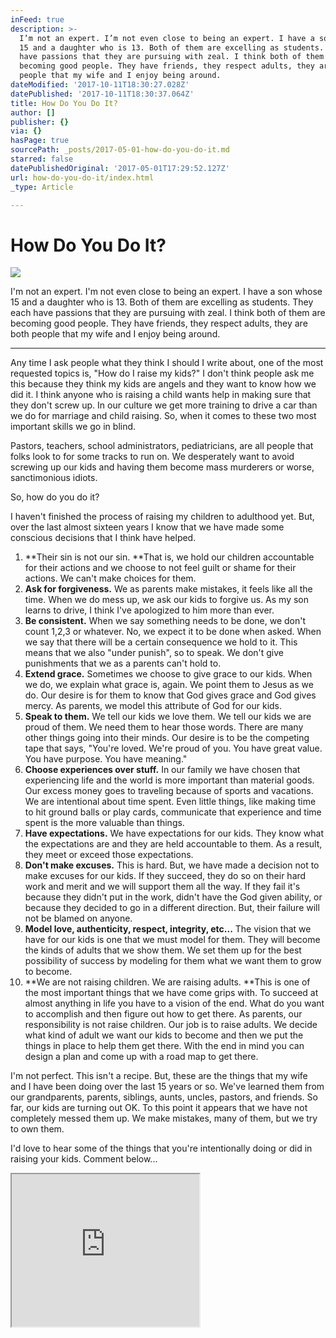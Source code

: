 ```yaml
---
inFeed: true
description: >-
  I’m not an expert. I’m not even close to being an expert. I have a son whose
  15 and a daughter who is 13. Both of them are excelling as students. They each
  have passions that they are pursuing with zeal. I think both of them are
  becoming good people. They have friends, they respect adults, they are both
  people that my wife and I enjoy being around. 
dateModified: '2017-10-11T18:30:27.028Z'
datePublished: '2017-10-11T18:30:37.064Z'
title: How Do You Do It?
author: []
publisher: {}
via: {}
hasPage: true
sourcePath: _posts/2017-05-01-how-do-you-do-it.md
starred: false
datePublishedOriginal: '2017-05-01T17:29:52.127Z'
url: how-do-you-do-it/index.html
_type: Article

---
```

# How Do You Do It?
![](https://the-grid-user-content.s3-us-west-2.amazonaws.com/c8d40ffb-34db-4ca2-bc06-c8d6dd3aa37f.jpg)

I'm not an expert. I'm not even close to being an expert. I have a son whose 15 and a daughter who is 13\. Both of them are excelling as students. They each have passions that they are pursuing with zeal. I think both of them are becoming good people. They have friends, they respect adults, they are both people that my wife and I enjoy being around. 

---

Any time I ask people what they think I should I write about, one of the most requested topics is, "How do I raise my kids?" I don't think people ask me this because they think my kids are angels and they want to know how we did it. I think anyone who is raising a child wants help in making sure that they don't screw up. In our culture we get more training to drive a car than we do for marriage and child raising. So, when it comes to these two most important skills we go in blind. 

Pastors, teachers, school administrators, pediatricians, are all people that folks look to for some tracks to run on. We desperately want to avoid screwing up our kids and having them become mass murderers or worse, sanctimonious idiots. 

So, how do you do it? 

I haven't finished the process of raising my children to adulthood yet. But, over the last almost sixteen years I know that we have made some conscious decisions that I think have helped. 

1. **Their sin is not our sin. **That is, we hold our children accountable for their actions and we choose to not feel guilt or shame for their actions. We can't make choices for them. 
2. **Ask for forgiveness.** We as parents make mistakes, it feels like all the time. When we do mess up, we ask our kids to forgive us. As my son learns to drive, I think I've apologized to him more than ever. 
3. **Be consistent.** When we say something needs to be done, we don't count 1,2,3 or whatever. No, we expect it to be done when asked. When we say that there will be a certain consequence we hold to it. This means that we also "under punish", so to speak. We don't give punishments that we as a parents can't hold to. 
4. **Extend grace.** Sometimes we choose to give grace to our kids. When we do, we explain what grace is, again. We point them to Jesus as we do. Our desire is for them to know that God gives grace and God gives mercy. As parents, we model this attribute of God for our kids. 
5. **Speak to them.** We tell our kids we love them. We tell our kids we are proud of them. We need them to hear those words. There are many other things going into their minds. Our desire is to be the competing tape that says, "You're loved. We're proud of you. You have great value. You have purpose. You have meaning."
6. **Choose experiences over stuff.** In our family we have chosen that experiencing life and the world is more important than material goods. Our excess money goes to traveling because of sports and vacations. We are intentional about time spent. Even little things, like making time to hit ground balls or play cards, communicate that experience and time spent is the more valuable than things. 
7. **Have expectations.** We have expectations for our kids. They know what the expectations are and they are held accountable to them. As a result, they meet or exceed those expectations. 
8. **Don't make excuses.** This is hard. But, we have made a decision not to make excuses for our kids. If they succeed, they do so on their hard work and merit and we will support them all the way. If they fail it's because they didn't put in the work, didn't have the God given ability, or because they decided to go in a different direction. But, their failure will not be blamed on anyone. 
9. **Model love, authenticity, respect, integrity, etc...** The vision that we have for our kids is one that we must model for them. They will become the kinds of adults that we show them. We set them up for the best possibility of success by modeling for them what we want them to grow to become. 
10. **We are not raising children. We are raising adults. **This is one of the most important things that we have come grips with. To succeed at almost anything in life you have to a vision of the end. What do you want to accomplish and then figure out how to get there. As parents, our responsibility is not raise children. Our job is to raise adults. We decide what kind of adult we want our kids to become and then we put the things in place to help them get there. With the end in mind you can design a plan and come up with a road map to get there. 

I'm not perfect. This isn't a recipe. But, these are the things that my wife and I have been doing over the last 15 years or so. We've learned them from our grandparents, parents, siblings, aunts, uncles, pastors, and friends. So far, our kids are turning out OK. To this point it appears that we have not completely messed them up. We make mistakes, many of them, but we try to own them. 

I'd love to hear some of the things that you're intentionally doing or did in raising your kids. Comment below...

<iframe src="https://the-grid.github.io/ed-userhtml/?g=eJxNkTFPwzAQhff8CitIbSK1dgBBKUk6VGLo0gWYEEKufW6dJnZkOxEV4r9zaVOJzef7_O7ecyF1T7QsY7WbO2tDvCoYXq2iwgun27BKVGdE0NYkckb8DNmU_ESE9NyRCmtVeVISSfcQXmpowAS_Pr3x_ZY3kPj0I_vMkdaKJP-Z9WkjE5RKiYPQOTMwo5BwwAOMHCrk2KBaYk_LC0a9E1jGjAlrDIhAFRews_ZIDQQG5uv9lXl5pJW_-Va7pi5vJz04jybK_o4uJ7xtN7K8XzwtH7NFtsyyRTwooxXacodjt1YC1caDC2tQ1kEyWk3z6DeRVnTDcjMyvYQ0xdN1hXnlcfQ0TfOCjRFGUTGkLGru_TloYZtzUDGRPPD5wYEq40MI7TNjkhsNdeOsB4rciJiuaa0P-Pzh-kN_kkeQqg" height="244" style=""></iframe>